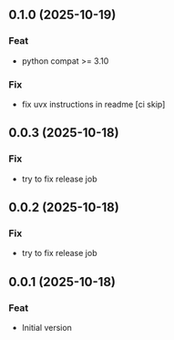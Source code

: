 ## 0.1.0 (2025-10-19)

### Feat

- python compat >= 3.10

### Fix

- fix uvx instructions in readme [ci skip]

## 0.0.3 (2025-10-18)

### Fix

- try to fix release job

## 0.0.2 (2025-10-18)

### Fix

- try to fix release job

## 0.0.1 (2025-10-18)

### Feat

- Initial version
